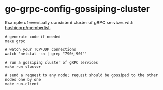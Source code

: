 # go-grpc-config-gossiping-cluster

Example of eventually consistent cluster of gRPC services with [hashicorp/memberlist](https://github.com/hashicorp/memberlist).

```
# generate code if needed
make grpc

# watch your TCP/UDP connections
watch 'netstat -an | grep "790\|900"'

# run a gossiping cluster of gRPC services
make run-cluster

# send a request to any node; request should be gossiped to the other nodes one by one
make run-client
```